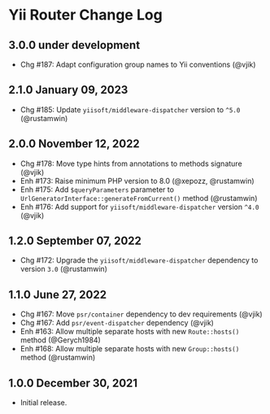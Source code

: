 # Yii Router Change Log

## 3.0.0 under development

- Chg #187: Adapt configuration group names to Yii conventions (@vjik)

## 2.1.0 January 09, 2023

- Chg #185: Update `yiisoft/middleware-dispatcher` version to `^5.0` (@rustamwin)

## 2.0.0 November 12, 2022

- Chg #178: Move type hints from annotations to methods signature (@vjik)
- Enh #173: Raise minimum PHP version to 8.0 (@xepozz, @rustamwin)
- Enh #175: Add `$queryParameters` parameter to `UrlGeneratorInterface::generateFromCurrent()` method (@rustamwin)
- Enh #176: Add support for `yiisoft/middleware-dispatcher` version `^4.0` (@vjik)

## 1.2.0 September 07, 2022

- Chg #172: Upgrade the `yiisoft/middleware-dispatcher` dependency to version `3.0` (@rustamwin)

## 1.1.0 June 27, 2022

- Chg #167: Move `psr/container` dependency to dev requirements (@vjik)
- Chg #167: Add `psr/event-dispatcher` dependency (@vjik)
- Enh #163: Allow multiple separate hosts with new `Route::hosts()` method (@Gerych1984)
- Enh #168: Allow multiple separate hosts with new `Group::hosts()` method (@rustamwin)

## 1.0.0 December 30, 2021

- Initial release.
